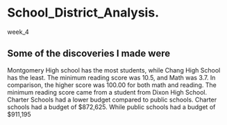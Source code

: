 # School_District_Analysis.
week_4 
## Some of the discoveries I made were 

Montgomery High school has the most students, while Chang High School has the least. 
The minimum reading score was 10.5, and Math was 3.7. In comparison, the higher score was 100.00 for both math and reading.
The minimum reading score came from a student from Dixon High School.
Charter Schools had a lower budget compared to public schools. Charter schools had a budget of $872,625. While public schools had a budget of $911,195
